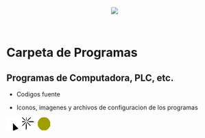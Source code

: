 <br/>
<p align="center">
  <img src="https://avatars2.githubusercontent.com/u/15052789?v=3&s=200">
</p>
<br/>

# Carpeta de Programas

## Programas de Computadora, PLC, etc. 

* Codigos fuente

* Iconos, imagenes y archivos de configuracion de los programas

![mouse.bmp](/Programas/mouse.bmp.jpg)
![mouseK.bmp](/Programas/mouseK.bmp.jpg)
![yellow.bmp](/Programas/yellow.bmp.jpg)